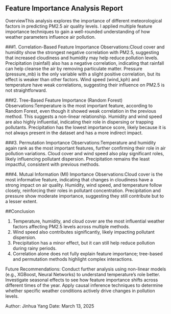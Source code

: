 ## Feature Importance Analysis Report

OverviewThis analysis explores the importance of different meteorological factors in predicting PM2.5 air quality levels. I applied multiple feature importance techniques to gain a well-rounded understanding of how weather parameters influence air pollution.

 ###1. Correlation-Based Feature Importance
 Observations:Cloud cover and humidity show the strongest negative correlation with PM2.5, suggesting that increased cloudiness and humidity may help reduce pollution levels.
Precipitation (rainfall) also has a negative correlation, indicating that rainfall can help cleanse the air by removing particulate matter.
Pressure (pressure_mb) is the only variable with a slight positive correlation, but its effect is weaker than other factors.
Wind speed (wind_kph) and temperature have weak correlations, suggesting their influence on PM2.5 is not straightforward.

###2. Tree-Based Feature Importance (Random Forest)
Observations:Temperature is the most important feature, according to Random Forest, even though it showed weak correlation in the previous method. This suggests a non-linear relationship.
Humidity and wind speed are also highly influential, indicating their role in dispersing or trapping pollutants.
Precipitation has the lowest importance score, likely because it is not always present in the dataset and has a more indirect impact.

###3. Permutation Importance
Observations:Temperature and humidity again rank as the most important features, further confirming their role in air pollution variations.
Cloud cover and wind speed also play significant roles, likely influencing pollutant dispersion.
Precipitation remains the least impactful, consistent with previous methods.

###4. Mutual Information (MI) Importance
Observations:Cloud cover is the most informative feature, indicating that changes in cloudiness have a strong impact on air quality.
Humidity, wind speed, and temperature follow closely, reinforcing their roles in pollutant concentration.
Precipitation and pressure show moderate importance, suggesting they still contribute but to a lesser extent.

##Conclusion
1. Temperature, humidity, and cloud cover are the most influential weather factors affecting PM2.5 levels across multiple methods.
2. Wind speed also contributes significantly, likely impacting pollutant dispersion.
3. Precipitation has a minor effect, but it can still help reduce pollution during rainy periods.
4. Correlation alone does not fully explain feature importance; tree-based and permutation methods highlight complex interactions.

Future Recommendations:
Conduct further analysis using non-linear models (e.g., XGBoost, Neural Networks) to understand temperature’s role better.
Investigate seasonal effects to see how feature importance shifts across different times of the year.
Apply causal inference techniques to determine whether specific weather conditions actively drive changes in pollution levels.

Author: Jinhua Yang
Date: March 13, 2025
